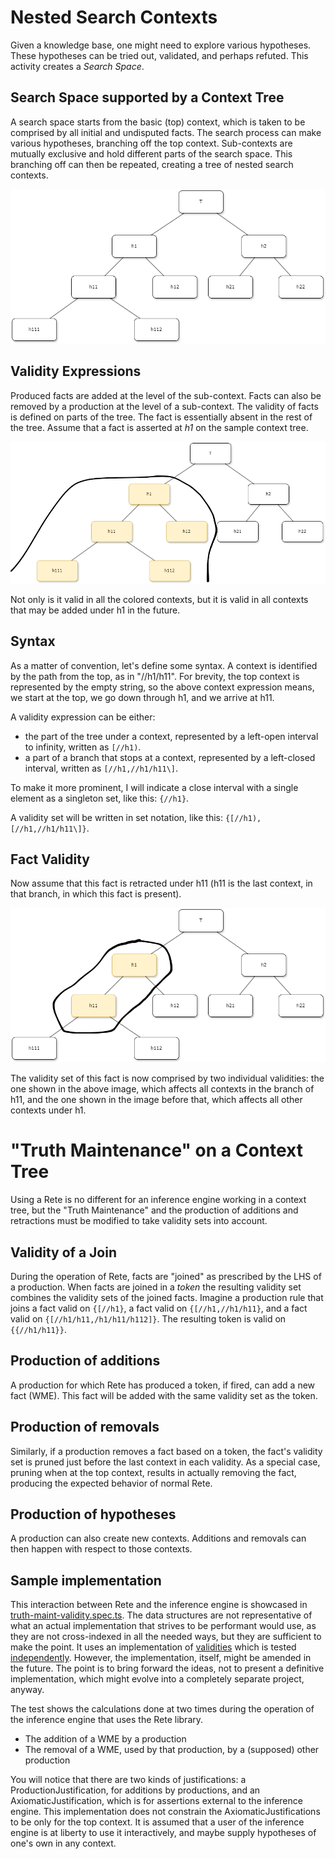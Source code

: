 # Nested Search Contexts

Given a knowledge base, one might need to explore various hypotheses. These hypotheses can be tried out, validated, and
perhaps refuted. This activity creates a _Search Space_.

## Search Space supported by a Context Tree
A search space starts from the basic (top) context, which is taken to be comprised by all initial and undisputed facts.
The search process can make various hypotheses, branching off the top context. Sub-contexts are mutually exclusive and
hold different parts of the search space. This branching off can then be repeated, creating a tree of nested search
contexts. 

![Search Space](./drawio/Context%20Tree.png)

## Validity Expressions

Produced facts are added at the level of the sub-context. Facts can also be removed by a production at the level of a 
sub-context. The validity of facts is defined on parts of the tree. The fact is essentially absent in the rest of 
the tree. Assume that a fact is asserted at _h1_ on the sample context tree.

![Validity under h1](./drawio/Context%20under%20h1.png)

Not only is it valid in all the colored contexts, but it is valid in all contexts that may be added under h1 in the
future.

## Syntax

As a matter of convention, let's define some syntax. A context is identified by the path from the top, as in "//h1/h11".
For brevity, the top context is represented by the empty string, so the above context expression means, we start at the
top, we go down through h1, and we arrive at h11.

A validity expression can be either:

* the part of the tree under a context, represented by a left-open interval to infinity, written as `[//h1)`.
* a part of a branch that stops at a context, represented by a left-closed interval, written as `[//h1,//h1/h11\]`.

To make it more prominent, I will indicate a close interval with a single element as a singleton set, like this: 
`{//h1}`.

A validity set will be written in set notation, like this: `{[//h1), [//h1,//h1/h11\]}`.

## Fact Validity

Now assume that this fact is retracted under h11 (h11 is the last context, in that branch, in which this fact 
is present).

![Validity between h1 and h11](./drawio/Context%20between%20h1%20and%20h11.png)

The validity set of this fact is now comprised by two individual validities: the one shown in the above image, 
which affects all contexts in the branch of h11, and the one shown in the image before that, which affects all
other contexts under h1.

# "Truth Maintenance" on a Context Tree

Using a Rete is no different for an inference engine working in a context tree, but the "Truth Maintenance" and the
production of additions and retractions must be modified to take validity sets into account.

## Validity of a Join

During the operation of Rete, facts are "joined" as prescribed by the LHS of a production. When facts are joined in a
_token_ the resulting validity set combines the validity sets of the joined facts. Imagine a production rule that
joins a fact valid on `{[//h1}`, a fact valid on `{[//h1,//h1/h11}`, and a fact valid on `{[//h1/h11,/h1/h11/h112]}`.
The resulting token is valid on `{{//h1/h11}}`.

## Production of additions

A production for which Rete has produced a token, if fired, can add a new fact (WME). This fact will be added with the
same validity set as the token.

## Production of removals

Similarly, if a production removes a fact based on a token, the fact's validity set is pruned just before the last
context in each validity. As a special case, pruning when at the top context, results in actually removing the fact,
producing the expected behavior of normal Rete.

## Production of hypotheses

A production can also create new contexts. Additions and removals can then happen with respect to those contexts. 

## Sample implementation

This interaction between Rete and the inference engine is showcased in 
[truth-maint-validity.spec.ts](./spec/truth-maint-validity.spec.ts). The data structures are not representative of
what an actual implementation that strives to be performant would use, as they are not cross-indexed in all the needed
ways, but they are sufficient to make the point. 
It uses an implementation of [validities](./validity.ts) which is tested [independently](./spec/validity.spec.ts). 
However, the implementation, itself, might be amended in the future. The point is to bring forward the ideas, not to
present a definitive implementation, which might evolve into a completely separate project, anyway.

The test shows the calculations done at two times during the operation of the inference engine that uses the Rete
library. 

* The addition of a WME by a production
* The removal of a WME, used by that production, by a (supposed) other production

You will notice that there are two kinds of justifications: a ProductionJustification, for additions by productions, 
and an AxiomaticJustification, which is for assertions external to the inference engine. This implementation does not
constrain the AxiomaticJustifications to be only for the top context. It is assumed that a user of the inference engine
is at liberty to use it interactively, and maybe supply hypotheses of one's own in any context.

